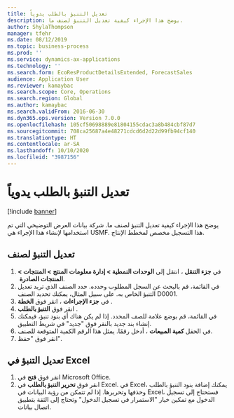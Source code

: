 ```yaml
---
title: تعديل التنبؤ بالطلب يدوياً
description: يوضح هذا الإجراء كيفية تعديل التنبؤ لصنف ما.
author: ShylaThompson
manager: tfehr
ms.date: 08/12/2019
ms.topic: business-process
ms.prod: ''
ms.service: dynamics-ax-applications
ms.technology: ''
ms.search.form: EcoResProductDetailsExtended, ForecastSales
audience: Application User
ms.reviewer: kamaybac
ms.search.scope: Core, Operations
ms.search.region: Global
ms.author: kamaybac
ms.search.validFrom: 2016-06-30
ms.dyn365.ops.version: Version 7.0.0
ms.openlocfilehash: 105cf50698889e81804155cdac3a8b484cbf87d7
ms.sourcegitcommit: 708ca25687a4e48271cdcd6d2d22d99fb94cf140
ms.translationtype: HT
ms.contentlocale: ar-SA
ms.lasthandoff: 10/10/2020
ms.locfileid: "3987156"
---
```

# <a name="modify-a-demand-forecast-manually"></a>تعديل التنبؤ بالطلب يدوياً

[!include [banner](../../includes/banner.md)]

يوضح هذا الإجراء كيفية تعديل التنبؤ لصنف ما. شركة بيانات العرض التوضيحي التي تم استخدامها لإنشاء هذا الإجراء هي USMF. هذا التسجيل مخصص لمخطط الإنتاج‬. 


## <a name="modify-the-forecast-for-an-item"></a>تعديل التنبؤ لصنف
1. ‏‫في **جزء التنقل** ، انتقل إلى **الوحدات النمطية > إدارة معلومات المنتج > المنتجات > المنتجات الصادرة** ‬‏‎.
2. في القائمة، قم بالبحث عن السجل المطلوب وحدده. حدد الصنف الذي تريد تعديل التنبؤ الخاص به. على سبيل المثال، يمكنك تحديد الصنف D0001.  
3. في **جزء الإجراءات** ، انقر فوق **الخطة** .
4. انقر فوق **التنبؤ بالطلب** .
5. في القائمة، قم بوضع علامة للصف المحدد. إذا لم يكن هناك أي بنود تنبؤ، فيمكنك إنشاء بند جديد بالنقر فوق "جديد" في شريط التطبيق.  
6. في الحقل **كمية المبيعات** ، أدخل رقمًا. يمثل هذا الرقم الكمية المتوقعة للصنف.  
7. انقر فوق "حفظ".

## <a name="modify-the-forecast-in-excel"></a>تعديل التنبؤ في Excel
1. انقر فوق **فتح** في Microsoft Office.
2. انقر فوق **تحرير التنبؤ بالطلب** في Excel. في Excel، يمكنك إضافة بنود التنبؤ بالطلب وحذفها وتحريرها. إذا لم تتمكن من رؤية البيانات في Excel، فستحتاج إلى تسجيل الدخول مع تمكين خيار "الاستمرار في تسجيل الدخول" وتحتاج إلى الثقة بتطبيق اتصال بيانات.  

